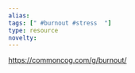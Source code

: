 ```yaml
---
alias: 
tags: [" #burnout #stress  "]
type: resource
novelty: 
---
```


https://commoncog.com/g/burnout/